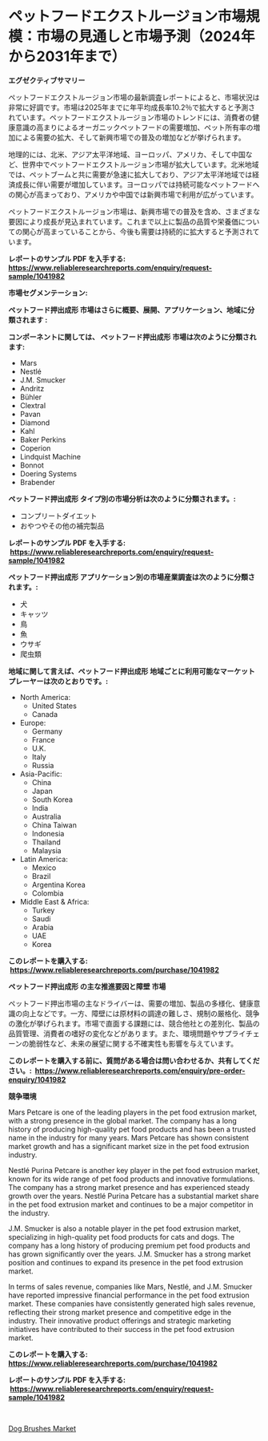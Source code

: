 <p><h1>ペットフードエクストルージョン市場規模：市場の見通しと市場予測（2024年から2031年まで）</h1></p><p><strong>エグゼクティブサマリー</strong></p>
<p><p>ペットフードエクストルージョン市場の最新調査レポートによると、市場状況は非常に好調です。市場は2025年までに年平均成長率10.2％で拡大すると予測されています。ペットフードエクストルージョン市場のトレンドには、消費者の健康意識の高まりによるオーガニックペットフードの需要増加、ペット所有率の増加による需要の拡大、そして新興市場での普及の増加などが挙げられます。</p><p>地理的には、北米、アジア太平洋地域、ヨーロッパ、アメリカ、そして中国など、世界中でペットフードエクストルージョン市場が拡大しています。北米地域では、ペットブームと共に需要が急速に拡大しており、アジア太平洋地域では経済成長に伴い需要が増加しています。ヨーロッパでは持続可能なペットフードへの関心が高まっており、アメリカや中国では新興市場で利用が広がっています。</p><p>ペットフードエクストルージョン市場は、新興市場での普及を含め、さまざまな要因により成長が見込まれています。これまで以上に製品の品質や栄養価についての関心が高まっていることから、今後も需要は持続的に拡大すると予測されています。</p></p>
<p><strong>レポートのサンプル PDF を入手する: <a href="https://www.reliableresearchreports.com/enquiry/request-sample/1041982">https://www.reliableresearchreports.com/enquiry/request-sample/1041982</a></strong></p>
<p><strong>市場セグメンテーション:</strong></p>
<p><strong> ペットフード押出成形 市場はさらに概要、展開、アプリケーション、地域に分類されます :</strong></p>
<p><strong>コンポーネントに関しては、 ペットフード押出成形 市場は次のように分類されます: &nbsp;</strong></p>
<p><ul><li>Mars</li><li>Nestlé</li><li>J.M. Smucker</li><li>Andritz</li><li>Bühler</li><li>Clextral</li><li>Pavan</li><li>Diamond</li><li>Kahl</li><li>Baker Perkins</li><li>Coperion</li><li>Lindquist Machine</li><li>Bonnot</li><li>Doering Systems</li><li>Brabender</li></ul></p>
<p><strong> ペットフード押出成形 タイプ別の市場分析は次のように分類されます。:</strong></p>
<p><ul><li>コンプリートダイエット</li><li>おやつやその他の補完製品</li></ul></p>
<p><strong>レポートのサンプル PDF を入手する: &nbsp;<a href="https://www.reliableresearchreports.com/enquiry/request-sample/1041982">https://www.reliableresearchreports.com/enquiry/request-sample/1041982</a></strong></p>
<p><strong> ペットフード押出成形 アプリケーション別の市場産業調査は次のように分類されます。:</strong></p>
<p><ul><li>犬</li><li>キャッツ</li><li>鳥</li><li>魚</li><li>ウサギ</li><li>爬虫類</li></ul></p>
<p><strong>地域に関して言えば、ペットフード押出成形 地域ごとに利用可能なマーケットプレーヤーは次のとおりです。:</strong></p>
<p><ul>
    <li>
        North America:
        <ul>
            <li>United States</li>
            <li>Canada</li>
        </ul>
    </li>
    <li>
        Europe:
        <ul>
            <li>Germany</li>
            <li>France</li>
            <li>U.K.</li>
            <li>Italy</li>
            <li>Russia</li>
        </ul>
    </li>
    <li>
        Asia-Pacific:
        <ul>
            <li>China</li>
            <li>Japan</li>
            <li>South Korea</li>
            <li>India</li>
            <li>Australia</li>
            <li>China Taiwan</li>
            <li>Indonesia</li>
            <li>Thailand</li>
            <li>Malaysia</li>
        </ul>
    </li>
    <li>
        Latin America:
        <ul>
            <li>Mexico</li>
            <li>Brazil</li>
            <li>Argentina Korea</li>
            <li>Colombia</li>
        </ul>
    </li>
    <li>
        Middle East & Africa:
        <ul>
            <li>Turkey</li>
            <li>Saudi</li>
            <li>Arabia</li>
            <li>UAE</li>
            <li>Korea</li>
        </ul>
    </li>
    </ul></p>
<p><strong>このレポートを購入する: &nbsp;<a href="https://www.reliableresearchreports.com/purchase/1041982">https://www.reliableresearchreports.com/purchase/1041982</a></strong></p>
<p><strong>ペットフード押出成形 の主な推進要因と障壁 市場</strong></p>
<p><p>ペットフード押出市場の主なドライバーは、需要の増加、製品の多様化、健康意識の向上などです。一方、障壁には原材料の調達の難しさ、規制の厳格化、競争の激化が挙げられます。市場で直面する課題には、競合他社との差別化、製品の品質管理、消費者の嗜好の変化などがあります。また、環境問題やサプライチェーンの脆弱性など、未来の展望に関する不確実性も影響を与えています。</p></p>
<p><strong>このレポートを購入する前に、質問がある場合は問い合わせるか、共有してください。:&nbsp; <a href="https://www.reliableresearchreports.com/enquiry/pre-order-enquiry/1041982">https://www.reliableresearchreports.com/enquiry/pre-order-enquiry/1041982</a></strong></p>
<p><strong>競争環境</strong></p>
<p><p>Mars Petcare is one of the leading players in the pet food extrusion market, with a strong presence in the global market. The company has a long history of producing high-quality pet food products and has been a trusted name in the industry for many years. Mars Petcare has shown consistent market growth and has a significant market size in the pet food extrusion industry.</p><p>Nestlé Purina Petcare is another key player in the pet food extrusion market, known for its wide range of pet food products and innovative formulations. The company has a strong market presence and has experienced steady growth over the years. Nestlé Purina Petcare has a substantial market share in the pet food extrusion market and continues to be a major competitor in the industry.</p><p>J.M. Smucker is also a notable player in the pet food extrusion market, specializing in high-quality pet food products for cats and dogs. The company has a long history of producing premium pet food products and has grown significantly over the years. J.M. Smucker has a strong market position and continues to expand its presence in the pet food extrusion market.</p><p>In terms of sales revenue, companies like Mars, Nestlé, and J.M. Smucker have reported impressive financial performance in the pet food extrusion market. These companies have consistently generated high sales revenue, reflecting their strong market presence and competitive edge in the industry. Their innovative product offerings and strategic marketing initiatives have contributed to their success in the pet food extrusion market.</p></p>
<p><strong>このレポートを購入する: &nbsp; <a href="https://www.reliableresearchreports.com/purchase/1041982">https://www.reliableresearchreports.com/purchase/1041982</a></strong></p>
<p><strong>レポートのサンプル PDF を入手する: &nbsp;<a href="https://www.reliableresearchreports.com/enquiry/request-sample/1041982">https://www.reliableresearchreports.com/enquiry/request-sample/1041982</a></strong><strong></strong></p>
<p>&nbsp;</p>
<p><p><a href="https://github.com/Hazelklievgspy6vdcsmu106w/Market-Research-Report-List-1/blob/main/dog-brushes-market.md">Dog Brushes Market</a></p></p>